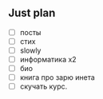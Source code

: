 ## Just plan
- [ ] посты
- [ ] стих
- [ ] slowly
- [ ] информатика х2
- [ ] био
- [ ] книга про зарю инета
- [ ] скучать курс.
